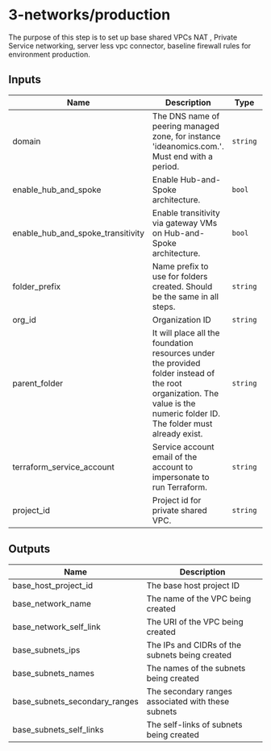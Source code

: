 # 3-networks/production

The purpose of this step is to set up base  shared VPCs  NAT , Private Service networking, server less vpc connector,  baseline firewall rules for environment production.


<!-- BEGINNING OF PRE-COMMIT-TERRAFORM DOCS HOOK -->
## Inputs

| Name | Description | Type | Default | Required |
|------|-------------|------|---------|:--------:|
| domain | The DNS name of peering managed zone, for instance 'ideanomics.com.'. Must end with a period. | `string` | n/a | yes |
| enable\_hub\_and\_spoke | Enable Hub-and-Spoke architecture. | `bool` | `false` | no |
| enable\_hub\_and\_spoke\_transitivity | Enable transitivity via gateway VMs on Hub-and-Spoke architecture. | `bool` | `false` | no |
| folder\_prefix | Name prefix to use for folders created. Should be the same in all steps. | `string` | `"fldr"` | no |
| org\_id | Organization ID | `string` | n/a | yes |
| parent\_folder | It will place all the foundation resources under the provided folder instead of the root organization. The value is the numeric folder ID. The folder must already exist.| `string` | `""` | no |
| terraform\_service\_account | Service account email of the account to impersonate to run Terraform. | `string` | n/a | yes |
| project\_id | Project id for private shared VPC. | `string` | n/a | yes |
## Outputs

| Name | Description |
|------|-------------|
| base\_host\_project\_id | The base host project ID |
| base\_network\_name | The name of the VPC being created |
| base\_network\_self\_link | The URI of the VPC being created |
| base\_subnets\_ips | The IPs and CIDRs of the subnets being created |
| base\_subnets\_names | The names of the subnets being created |
| base\_subnets\_secondary\_ranges | The secondary ranges associated with these subnets |
| base\_subnets\_self\_links | The self-links of subnets being created |

<!-- END OF PRE-COMMIT-TERRAFORM DOCS HOOK -->
